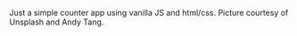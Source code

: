 Just a simple counter app using vanilla JS and html/css. Picture courtesy of Unsplash and Andy Tang.
